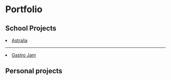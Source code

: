 # Portfolio

## School Projects

<li><a href = "https://github.com/MarcoBalletta/Astralia">Astralia</a></li>


----------------------------------------------------------------------------------------------------------------------------------------------------------

<li><a href = "https://github.com/MarcoBalletta/Gastro-Jam">Gastro Jam</a></li>

## Personal projects
